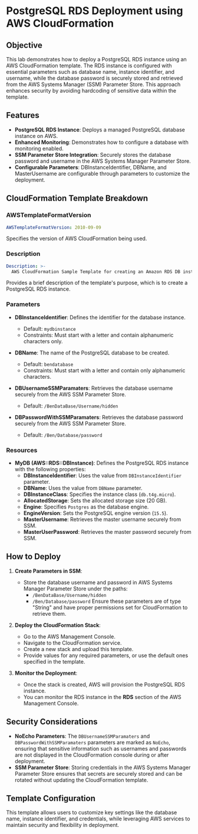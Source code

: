 # PostgreSQL RDS Deployment using AWS CloudFormation

## Objective
This lab demonstrates how to deploy a PostgreSQL RDS instance using an AWS CloudFormation template. The RDS instance is configured with essential parameters such as database name, instance identifier, and username, while the database password is securely stored and retrieved from the AWS Systems Manager (SSM) Parameter Store. This approach enhances security by avoiding hardcoding of sensitive data within the template.

## Features
- **PostgreSQL RDS Instance**: Deploys a managed PostgreSQL database instance on AWS.
- **Enhanced Monitoring**: Demonstrates how to configure a database with monitoring enabled.
- **SSM Parameter Store Integration**: Securely stores the database password and username in the AWS Systems Manager Parameter Store.
- **Configurable Parameters**: DBInstanceIdentifier, DBName, and MasterUsername are configurable through parameters to customize the deployment.

## CloudFormation Template Breakdown

### AWSTemplateFormatVersion
```yaml
AWSTemplateFormatVersion: 2010-09-09
```
Specifies the version of AWS CloudFormation being used.

### Description
```yaml
Description: >-
  AWS CloudFormation Sample Template for creating an Amazon RDS DB instance with Enhanced Monitoring enabled.
```
Provides a brief description of the template's purpose, which is to create a PostgreSQL RDS instance.

### Parameters
- **DBInstanceIdentifier**: Defines the identifier for the database instance.
  - Default: `mydbinstance`
  - Constraints: Must start with a letter and contain alphanumeric characters only.

- **DBName**: The name of the PostgreSQL database to be created.
  - Default: `bendatabase`
  - Constraints: Must start with a letter and contain only alphanumeric characters.

- **DBUsernameSSMParamaters**: Retrieves the database username securely from the AWS SSM Parameter Store.
  - Default: `/BenDataBase/Username/hidden`

- **DBPasswordWithSSMParamaters**: Retrieves the database password securely from the AWS SSM Parameter Store.
  - Default: `/Ben/Database/password`
  
### Resources

- **MyDB (AWS::RDS::DBInstance)**: Defines the PostgreSQL RDS instance with the following properties:
  - **DBInstanceIdentifier**: Uses the value from `DBInstanceIdentifier` parameter.
  - **DBName**: Uses the value from `DBName` parameter.
  - **DBInstanceClass**: Specifies the instance class (`db.t4g.micro`).
  - **AllocatedStorage**: Sets the allocated storage size (20 GB).
  - **Engine**: Specifies `Postgres` as the database engine.
  - **EngineVersion**: Sets the PostgreSQL engine version (`15.5`).
  - **MasterUsername**: Retrieves the master username securely from SSM.
  - **MasterUserPassword**: Retrieves the master password securely from SSM.

## How to Deploy

1. **Create Parameters in SSM**:
   - Store the database username and password in AWS Systems Manager Parameter Store under the paths:
     - `/BenDataBase/Username/hidden`
     - `/Ben/Database/password`
   Ensure these parameters are of type "String" and have proper permissions set for CloudFormation to retrieve them.

2. **Deploy the CloudFormation Stack**:
   - Go to the AWS Management Console.
   - Navigate to the CloudFormation service.
   - Create a new stack and upload this template.
   - Provide values for any required parameters, or use the default ones specified in the template.

3. **Monitor the Deployment**:
   - Once the stack is created, AWS will provision the PostgreSQL RDS instance.
   - You can monitor the RDS instance in the **RDS** section of the AWS Management Console.

## Security Considerations
- **NoEcho Parameters**: The `DBUsernameSSMParamaters` and `DBPasswordWithSSMParamaters` parameters are marked as `NoEcho`, ensuring that sensitive information such as usernames and passwords are not displayed in the CloudFormation console during or after deployment.
- **SSM Parameter Store**: Storing credentials in the AWS Systems Manager Parameter Store ensures that secrets are securely stored and can be rotated without updating the CloudFormation template.

## Template Configuration

This template allows users to customize key settings like the database name, instance identifier, and credentials, while leveraging AWS services to maintain security and flexibility in deployment.

